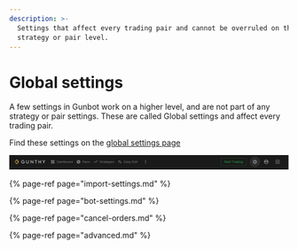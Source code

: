 ```yaml
---
description: >-
  Settings that affect every trading pair and cannot be overruled on the
  strategy or pair level.
---
```


# Global settings

A few settings in Gunbot work on a higher level, and are not part of any strategy or pair settings. These are called Global settings and affect every trading pair.

Find these settings on the [global settings page](http://localhost:5000/globalsettings)

![Global settings are available under the wheels icon](../../.gitbook/assets/image%20%2838%29.png)

{% page-ref page="import-settings.md" %}

{% page-ref page="bot-settings.md" %}

{% page-ref page="cancel-orders.md" %}

{% page-ref page="advanced.md" %}

